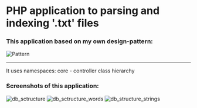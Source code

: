 # PHP application to parsing and indexing '.txt' files
### This application based on my own design-pattern:
![Pattern](https://yadi.sk/i/lp8IUq2kH9855Q)
***
It uses namespaces: core - controller class hierarchy
### Screenshots of this application:
![db_sctructure](https://yadi.sk/i/G_KygS7vSgP0ww)
![db_sctructure_words](https://yadi.sk/i/Yj5MftioX0jp0Q)
![db_structure_strings](https://yadi.sk/i/OrBZEib2ZXDz5A)

